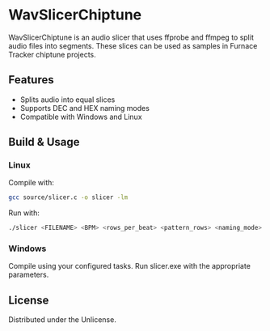 # WavSlicerChiptune

WavSlicerChiptune is an audio slicer that uses ffprobe and ffmpeg to split audio files into segments. These slices can be used as samples in Furnace Tracker chiptune projects.

## Features
- Splits audio into equal slices
- Supports DEC and HEX naming modes
- Compatible with Windows and Linux

## Build & Usage

### Linux
Compile with:
```sh
gcc source/slicer.c -o slicer -lm
```
Run with:
```sh
./slicer <FILENAME> <BPM> <rows_per_beat> <pattern_rows> <naming_mode>
```

### Windows
Compile using your configured tasks. Run slicer.exe with the appropriate parameters.

## License
Distributed under the Unlicense.

